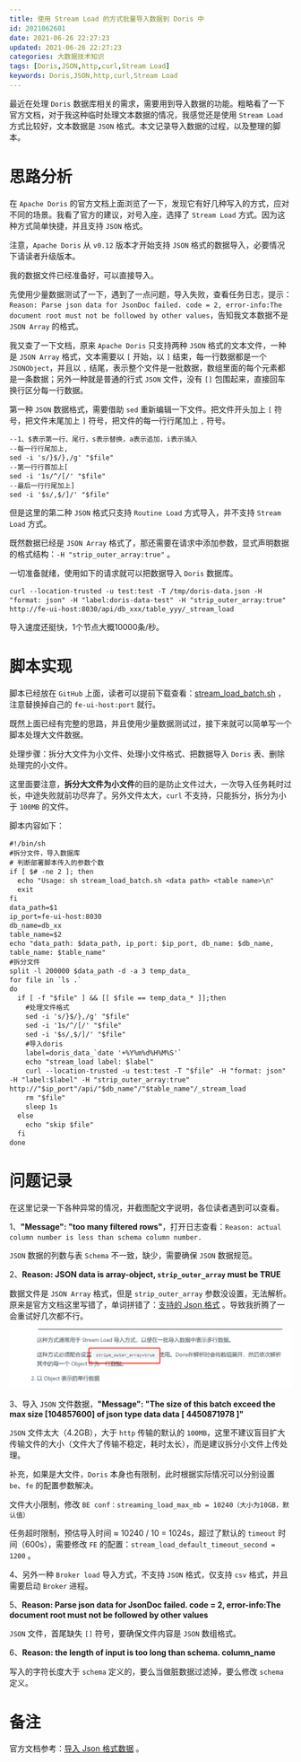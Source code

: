 ```yaml
---
title: 使用 Stream Load 的方式批量导入数据到 Doris 中
id: 2021062601
date: 2021-06-26 22:27:23
updated: 2021-06-26 22:27:23
categories: 大数据技术知识
tags: [Doris,JSON,http,curl,Stream Load]
keywords: Doris,JSON,http,curl,Stream Load
---
```



最近在处理 `Doris` 数据库相关的需求，需要用到导入数据的功能。粗略看了一下官方文档，对于我这种临时处理文本数据的情况，我感觉还是使用 `Stream Load` 方式比较好，文本数据是 `JSON` 格式。本文记录导入数据的过程，以及整理的脚本。


<!-- more -->


# 思路分析


在 `Apache Doris` 的官方文档上面浏览了一下，发现它有好几种写入的方式，应对不同的场景。我看了官方的建议，对号入座，选择了 `Stream Load` 方式。因为这种方式简单快捷，并且支持 `JSON` 格式。

注意，`Apache Doris` 从 `v0.12` 版本才开始支持 `JSON` 格式的数据导入，必要情况下请读者升级版本。

我的数据文件已经准备好，可以直接导入。

先使用少量数据测试了一下，遇到了一点问题，导入失败，查看任务日志，提示：`Reason: Parse json data for JsonDoc failed. code = 2, error-info:The document root must not be followed by other values`，告知我文本数据不是 `JSON Array` 的格式。

我又查了一下文档，原来 `Apache Doris` 只支持两种 `JSON` 格式的文本文件，一种是 `JSON Array` 格式，文本需要以 `[` 开始，以 `]` 结束，每一行数据都是一个 `JSONObject`，并且以 `,` 结尾，表示整个文件是一批数据，数组里面的每个元素都是一条数据；另外一种就是普通的行式 `JSON` 文件，没有 `[]` 包围起来，直接回车换行区分每一行数据。

第一种 `JSON` 数据格式，需要借助 `sed` 重新编辑一下文件。把文件开头加上 `[` 符号，把文件末尾加上 `]` 符号，把文件的每一行行尾加上 `,` 符号。


```
--1、$表示第一行、尾行，s表示替换，a表示追加，i表示插入
--每一行行尾加上,
sed -i 's/}$/},/g' "$file"
--第一行行首加上[
sed -i '1s/^/[/' "$file"
--最后一行行尾加上]
sed -i '$s/,$/]/' "$file"
```


但是这里的第二种 `JSON` 格式只支持 `Routine Load` 方式导入，并不支持 `Stream Load` 方式。

既然数据已经是 `JSON Array` 格式了，那还需要在请求中添加参数，显式声明数据的格式结构：`-H "strip_outer_array:true"` 。

一切准备就绪，使用如下的请求就可以把数据导入 `Doris` 数据库。


```
curl --location-trusted -u test:test -T /tmp/doris-data.json -H "format: json" -H "label:doris-data-test" -H "strip_outer_array:true" http://fe-ui-host:8030/api/db_xxx/table_yyy/_stream_load
```


导入速度还挺快，1个节点大概10000条/秒。


# 脚本实现


脚本已经放在 `GitHub` 上面，读者可以提前下载查看：[stream_load_batch.sh](https://github.com/iplaypi/iplaypistudy/tree/master/iplaypistudy-normal/src/bin/20210626) ，注意替换掉自己的 `fe-ui-host:port` 就行。

既然上面已经有完整的思路，并且使用少量数据测试过，接下来就可以简单写一个脚本处理大文件数据。

处理步骤：拆分大文件为小文件、处理小文件格式、把数据导入 `Doris` 表、删除处理完的小文件。

这里面要注意，**拆分大文件为小文件**的目的是防止文件过大，一次导入任务耗时过长，中途失败就前功尽弃了。另外文件太大，`curl` 不支持，只能拆分，拆分为小于 `100MB` 的文件。

脚本内容如下：


```
#!/bin/sh
#拆分文件，导入数据库
# 判断部署脚本传入的参数个数
if [ $# -ne 2 ]; then
  echo "Usage: sh stream_load_batch.sh <data path> <table name>\n"
  exit
fi
data_path=$1
ip_port=fe-ui-host:8030
db_name=db_xx
table_name=$2
echo "data_path: $data_path, ip_port: $ip_port, db_name: $db_name, table_name: $table_name"
#拆分文件
split -l 200000 $data_path -d -a 3 temp_data_
for file in `ls .`
do
  if [ -f "$file" ] && [[ $file == temp_data_* ]];then
    #处理文件格式
    sed -i 's/}$/},/g' "$file"
    sed -i '1s/^/[/' "$file"
    sed -i '$s/,$/]/' "$file"
    #导入doris
    label=doris_data_`date '+%Y%m%d%H%M%S'`
    echo "stream_load label: $label"
    curl --location-trusted -u test:test -T "$file" -H "format: json" -H "label:$label" -H "strip_outer_array:true" http://"$ip_port"/api/"$db_name"/"$table_name"/_stream_load
    rm "$file"
    sleep 1s
  else
    echo "skip $file"
  fi
done

```


# 问题记录


在这里记录一下各种异常的情况，并截图配文字说明，各位读者遇到可以查看。

1、**"Message": "too many filtered rows"**，打开日志查看：`Reason: actual column number is less than schema column number.` 

`JSON` 数据的列数与表 `Schema` 不一致，缺少，需要确保 `JSON` 数据规范。

2、**Reason: JSON data is array-object, `strip_outer_array` must be TRUE**

数据文件是 `JSON Array` 格式，但是 `strip_outer_array` 参数没设置，无法解析。原来是官方文档这里写错了，单词拼错了：[支持的 Json 格式](http://doris.apache.org/master/zh-CN/administrator-guide/load-data/load-json-format.html#%E6%94%AF%E6%8C%81%E7%9A%84-json-%E6%A0%BC%E5%BC%8F) 。导致我折腾了一会重试好几次都不行。

![官方文档写错](https://raw.githubusercontent.com/iplaypi/img-playpi/master/img/2021/20210707234327.png)

3、导入 `JSON` 文件数据，**"Message": "The size of this batch exceed the max size [104857600]  of json type data  data [ 4450871978 ]"**

`JSON` 文件太大（4.2GB），大于 `http` 传输的默认的 `100MB`，这里不建议盲目扩大传输文件的大小（文件大了传输不稳定，耗时太长），而是建议拆分小文件上传处理。

补充，如果是大文件，`Doris` 本身也有限制，此时根据实际情况可以分别设置 `be`、`fe` 的配置参数解决。

文件大小限制，修改 `BE conf：streaming_load_max_mb = 10240（大小为10GB，默认值）`

任务超时限制，预估导入时间 ≈ 10240 / 10 = 1024s，超过了默认的 `timeout` 时间（600s），需要修改 `FE` 的配置：`stream_load_default_timeout_second = 1200` 。

4、另外一种 `Broker load` 导入方式，不支持 `JSON` 格式，仅支持 `csv` 格式，并且需要启动 `Broker` 进程。

5、**Reason: Parse json data for JsonDoc failed. code = 2, error-info:The document root must not be followed by other values** 

`JSON` 文件，首尾缺失 `[]` 符号，要确保文件内容是 `JSON` 数组格式。

6、**Reason: the length of input is too long than schema. column_name**

写入的字符长度大于 `schema` 定义的，要么当做脏数据过滤掉，要么修改 `schema` 定义。


# 备注


官方文档参考：[导入 Json 格式数据](http://doris.apache.org/master/zh-CN/administrator-guide/load-data/load-json-format.html#%E6%94%AF%E6%8C%81%E7%9A%84%E5%AF%BC%E5%85%A5%E6%96%B9%E5%BC%8F) 。

